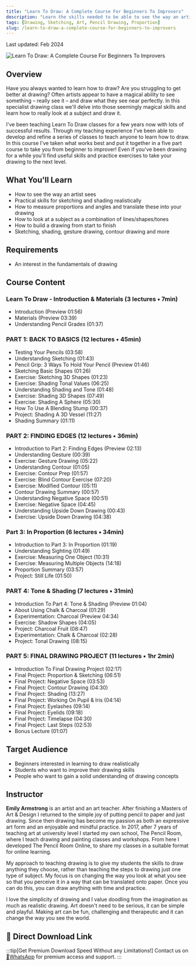 ```yaml
---
title: "Learn To Draw: A Complete Course For Beginners To Improvers"
description: "Learn the skills needed to be able to see the way an artist sees, including sketching, proportion, tone and much more. Complete drawing course covering fundamentals."
tags: [Drawing, Sketching, Art, Pencil Drawing, Proportion]
slug: /learn-to-draw-a-complete-course-for-beginners-to-improvers
---
```


Last updated: Feb 2024

![Learn To Draw: A Complete Course For Beginners To Improvers](https://img-c.udemycdn.com/course/240x135/3903008_e4d8_2.jpg)

## Overview

Have you always wanted to learn how to draw? Are you struggling to get better at drawing? Often artists appear to have a magical ability to see something – really see it – and draw what they see near perfectly. In this specialist drawing class we'll delve into those seemingly magical skills and learn how to really look at a subject and draw it.

I've been teaching Learn To Draw classes for a few years now with lots of successful results. Through my teaching experience I've been able to develop and refine a series of classes to teach anyone to learn how to draw. In this course I've taken what works best and put it together in a five part course to take you from beginner to improver! Even if you've been drawing for a while you'll find useful skills and practice exercises to take your drawing to the next level.

## What You'll Learn

- How to see the way an artist sees
- Practical skills for sketching and shading realistically
- How to measure proportions and angles and translate these into your drawing
- How to look at a subject as a combination of lines/shapes/tones
- How to build a drawing from start to finish
- Sketching, shading, gesture drawing, contour drawing and more

## Requirements

- An interest in the fundamentals of drawing

## Course Content

### Learn To Draw - Introduction & Materials (3 lectures • 7min)

- Introduction (Preview 01:56)
- Materials (Preview 03:39)
- Understanding Pencil Grades (01:37)

### PART 1: BACK TO BASICS (12 lectures • 45min)

- Testing Your Pencils (03:58)
- Understanding Sketching (01:43)
- Pencil Grip: 3 Ways To Hold Your Pencil (Preview 01:46)
- Sketching Basic Shapes (01:26)
- Exercise: Sketching 3D Shapes (01:23)
- Exercise: Shading Tonal Values (06:25)
- Understanding Shading and Tone (01:48)
- Exercise: Shading 3D Shapes (07:49)
- Exercise: Shading A Sphere (05:30)
- How To Use A Blending Stump (00:37)
- Project: Shading A 3D Vessel (11:27)
- Shading Summary (01:11)

### PART 2: FINDING EDGES (12 lectures • 36min)

- Introduction to Part 2: Finding Edges (Preview 02:13)
- Understanding Gesture (00:39)
- Exercise: Gesture Drawing (05:22)
- Understanding Contour (01:05)
- Exercise: Contour Prep (01:57)
- Exercise: Blind Contour Exercise (07:20)
- Exercise: Modified Contour (05:11)
- Contour Drawing Summary (00:57)
- Understanding Negative Space (00:51)
- Exercise: Negative Space (04:45)
- Understanding Upside Down Drawing (00:43)
- Exercise: Upside Down Drawing (04:38)

### Part 3: In Proportion (6 lectures • 34min)

- Introduction to Part 3: In Proportion (01:19)
- Understanding Sighting (01:49)
- Exercise: Measuring One Object (10:31)
- Exercise: Measuring Multiple Objects (14:18)
- Proportion Summary (03:57)
- Project: Still Life (01:50)

### PART 4: Tone & Shading (7 lectures • 31min)

- Introduction To Part 4: Tone & Shading (Preview 01:04)
- About Using Chalk & Charcoal (01:29)
- Experimentation: Charcoal (Preview 04:34)
- Exercise: Shadow Shapes (04:05)
- Project: Charcoal Fruit (08:47)
- Experimentation: Chalk & Charcoal (02:28)
- Project: Tonal Drawing (08:15)

### PART 5: FINAL DRAWING PROJECT (11 lectures • 1hr 2min)

- Introduction To Final Drawing Project (02:17)
- Final Project: Proportion & Sketching (06:51)
- Final Project: Negative Space (03:53)
- Final Project: Contour Drawing (04:30)
- Final Project: Shading (13:27)
- Final Project: Working On Pupil & Iris (04:14)
- Final Project: Eyelashes (09:14)
- Final Project: Eyelids (09:18)
- Final Project: Timelapse (04:30)
- Final Project: Last Steps (02:53)
- Bonus Lecture (01:07)

## Target Audience

- Beginners interested in learning to draw realistically
- Students who want to improve their drawing skills
- People who want to gain a solid understanding of drawing concepts

## Instructor

**Emily Armstrong** is an artist and an art teacher. After finishing a Masters of Art & Design I returned to the simple joy of putting pencil to paper and just drawing. Since then drawing has become my passion as both an expressive art form and an enjoyable and mindful practice. In 2017, after 7 years of teaching art at university level I started my own school, The Pencil Room, where I teach drawing and painting classes and workshops. From here I developed The Pencil Room Online, to share my classes in a suitable format for online learning.

My approach to teaching drawing is to give my students the skills to draw anything they choose, rather than teaching the steps to drawing just one type of subject. My focus is on changing the way you look at what you see so that you perceive it in a way that can be translated onto paper. Once you can do this, you can draw anything with time and practice.

I love the simplicity of drawing and I value doodling from the imagination as much as realistic drawing. Art doesn't need to be serious, it can be simple and playful. Making art can be fun, challenging and therapeutic and it can change the way you see the world.

 

## 🚀 Direct Download Link
:::tip[Get Premium Download Speed Without any Limitations!]
Contact us on [💬WhatsApp](https://wa.me/+8613237610083) for premium  access and support.
:::
